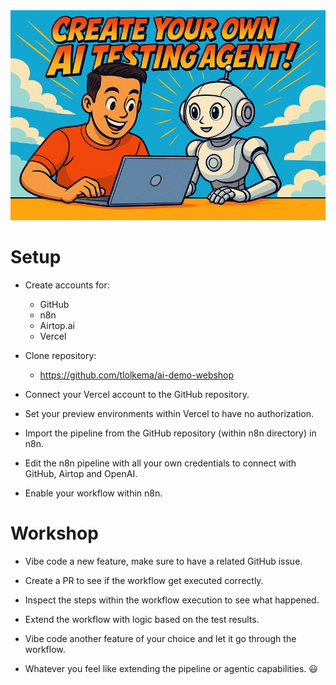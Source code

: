 <div align="center">
  <img src="readme-header.png" alt="dotfiles logo" width="700">
</div>


# Setup  

- Create accounts for:
  -  GitHub
  - n8n
  - Airtop.ai
  - Vercel

- Clone repository:
  - https://github.com/tlolkema/ai-demo-webshop

- Connect your Vercel account to the GitHub repository.

- Set your preview environments within Vercel to have no authorization.

- Import the pipeline from the GitHub repository (within n8n directory) in n8n.

- Edit the n8n pipeline with all your own credentials to connect with GitHub, Airtop and OpenAI.

- Enable your workflow within n8n.  

# Workshop

- Vibe code a new feature, make sure to have a related GitHub issue.

- Create a PR to see if the workflow get executed correctly.

- Inspect the steps within the workflow execution to see what happened.

- Extend the workflow with logic based on the test results.

- Vibe code another feature of your choice and let it go through the workflow.

- Whatever you feel like extending the pipeline or agentic capabilities. 😃
